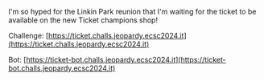 I'm so hyped for the Linkin Park reunion that I'm waiting for the ticket to be available on the new Ticket champions shop!

Challenge: [https://ticket.challs.jeopardy.ecsc2024.it](https://ticket.challs.jeopardy.ecsc2024.it)

Bot: [https://ticket-bot.challs.jeopardy.ecsc2024.it](https://ticket-bot.challs.jeopardy.ecsc2024.it)
